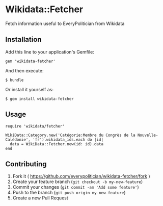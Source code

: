 # Wikidata::Fetcher

Fetch information useful to EveryPolitician from Wikidata

## Installation

Add this line to your application's Gemfile:

    gem 'wikidata-fetcher'

And then execute:

    $ bundle

Or install it yourself as:

    $ gem install wikidata-fetcher

## Usage

```
require 'wikidata/fetcher'

WikiData::Category.new('Catégorie:Membre du Congrès de la Nouvelle-Calédonie', 'fr').wikidata_ids.each do |id|
  data = WikiData::Fetcher.new(id: id).data 
end
```


## Contributing

1. Fork it ( https://github.com/everypolitician/wikidata-fetcher/fork )
2. Create your feature branch (`git checkout -b my-new-feature`)
3. Commit your changes (`git commit -am 'Add some feature'`)
4. Push to the branch (`git push origin my-new-feature`)
5. Create a new Pull Request
